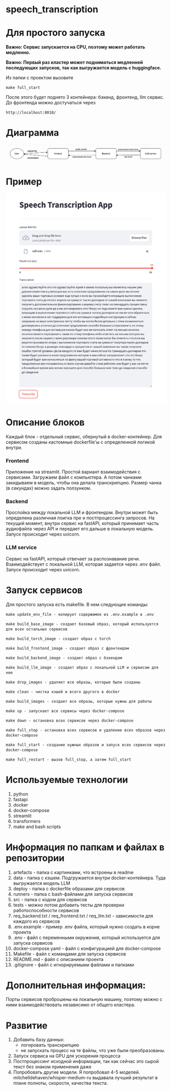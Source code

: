 # speech_transcription

# Для простого запуска

**Важно: Сервис запускается на CPU, поэтому может работать медленно.**

**Важно: Первый раз кластер может подниматься медленней последующих запусков, так как выгружается модель с huggingface.**

Из папки с проектом вызовите
```
make full_start
```
После этого будет поднято 3 контейнера: бэкенд, фронтенд, llm сервис.
До фронтенда можно достучаться через
```
http://localhost:8010/
```


# Диаграмма
![Диаграмма](./artefacts/diagram.png)


# Пример
![Пример](./artefacts/example.png)


# Описание блоков

Каждый блок - отдельный сервис, обернутый в docker-контейнер.
Для сервисом созданы кастомные dockerfile'ы c определенной логикой внутри.

### Frontend
Приложение на streamlit. Простой вариант взаимодействия с сервисами. 
Загружаем файл с компьютера. А потом чанками закидываем в модель, чтобы она делала
транскрипцию. Размер чанка (в секундах) можно задать ползунком.

### Backend
Прослойка между локальной LLM и фронтендом. Внутри может быть определена различная лоигка пре и постпроцессинга запросов.
На текущий момент, внутри сервис на fastAPI, который принимает часть аудиофайла через API и передает его дальше в локальную модель.
Запуск происходит через uvicorn.

### LLM service
Сервис на fastAPI, который отвечает за распознавание речи. Взаимодействует с локальной LLM, которая задается через .env файл.
Запуск происходит через uvicorn.


# Запуск сервисов

Для простого запуска есть makefile. В нем следующие команды:

```
make update_env_file - копирует содержимое из .env.example в .env
```

```
make build_base_image - создает базовый образ, который используется для всех остальных сервисов
```

```
make build_torch_image - создает образ с torch
```

```
make build_frontend_image - создает образ с фронтендом
```

```
make build_backend_image - создает образ с бэкендом
```

```
make build_llm_image - создает образ с локальной LLM и сервисом для нее
```

```
make drop_images - удаляет все образы, которые были созданы
```

```
make clean - чистка кэшей и всего другого в docker
```

```
make build_images - создает все образы, которые нужны для работы
```

```
make up - запускает все сервисы через docker-compose
```

```
make down - остановка всех сервисов через docker-compose
```

```
make full_stop - остановка всех сервисов и удаление всех образов через docker-compose
```

```
make full_start - создание нужных образов и запуск всех сервисов через docker-compose
```

```
make full_restart - вызов full_stop, а затем full_start
```


# Используемые технологии
1. python
2. fastapi
3. docker
4. docker-compose
5. streamlit
6. transformers
7. make and bash scripts

# Информация по папкам и файлах в репозитории

1. artefacts - папка с картинками, что встроены в readme
2. data - папка с кэшем. Подгружается внутри docker-контейнера. Туда выгружается модель LLM
3. deploy - папка с dockerfile образами для сервисов
4. runners - папка с bash-файлами для запуска сервисов
5. src - папка с кодом для сервисов
6. tests - можно потом добавить тесты для проверки работоспособности сервисов
7. req_backend.txt / req_frontend.txt / req_llm.txt - зависимости для каждого из сервисов
8. .env.example - пример .env файла, который нужно создать в корне проекта
9. .env - файл с переменными окружения, который используется для запуска сервисов
10. docker-compose.yaml - файл с конфигурацией для docker-compose
11. Makefile - файл с командами для запуска сервисов
12. README.md - файл с описанием проекта
13. .gitignore - файл с игнорируемыми файлами и папками

# Дополнительная информация:

Порты сервисов проброшены на локальную машину, поэтому можно с ними взаимодействовать независимо от общего кластера.


# Развитие
1. Добавить базу данных:
   * логировать транскрипцию 
   * не запускать процесс на те файлы, что уже были преобразованы.
2. Запуск сервиса на GPU для ускорения процесса
3. Постпроцессинг исходной информации, так как сейчас это сырой текст без знаком применения даже
4. Попробовать другие модели. Я попробовал 4-5 моделей. mitchelldehaven/whisper-medium-ru выдавала лучший результат в плане полноты, скорости, качества текста.

